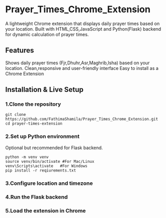 # Prayer_Times_Chrome_Extension
A lightweight Chrome extension that displays daily prayer times based on your location.
Built with HTML,CSS,JavaScript and Python(Flask) backend for dynamic calculation of prayer times.

## Features
Shows daily prayer times (Fjr,Dhuhr,Asr,Maghrib,Isha) based on your location.
Clean,responsive and user-friendly interface
Easy to install as a Chrome Extension

## Installation & Live Setup

### 1.Clone the repository

  ```
git clone https://github.com/FathimaShamila/Prayer_Times_Chrome_Extension.git
cd prayer-times-extension
```

### 2.Set up Python environment

Optional but recommended for Flask backend.

```
python -m venv venv
source venv/bin/activate #For Mac/Linux
venv\Scripts\activate   #For Windows
pip install -r reqiurements.txt
```

### 3.Configure location and timezone

### 4.Run the Flask backend

### 5.Load the extension in Chrome



